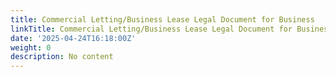 ```yaml
---
title: Commercial Letting/Business Lease Legal Document for Business
linkTitle: Commercial Letting/Business Lease Legal Document for Business
date: '2025-04-24T16:18:00Z'
weight: 0
description: No content
---
```




